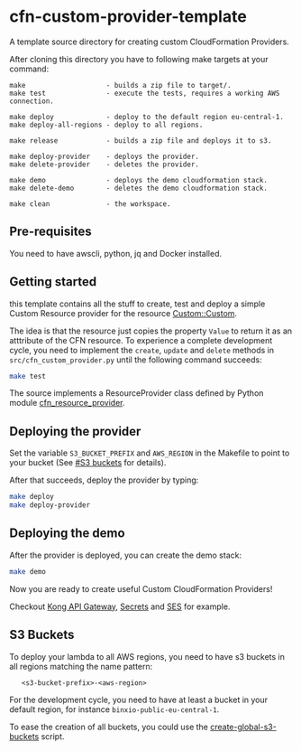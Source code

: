 # cfn-custom-provider-template
A template source directory for creating custom CloudFormation Providers.

After cloning this directory you have to following make targets at your command:

```
make                    - builds a zip file to target/.
make test               - execute the tests, requires a working AWS connection.

make deploy             - deploy to the default region eu-central-1.
make deploy-all-regions - deploy to all regions.

make release            - builds a zip file and deploys it to s3.

make deploy-provider    - deploys the provider.
make delete-provider    - deletes the provider.

make demo               - deploys the demo cloudformation stack.
make delete-demo        - deletes the demo cloudformation stack.

make clean              - the workspace.
```

## Pre-requisites
You need to have awscli, python, jq and Docker installed.



## Getting started
this template  contains all the stuff to create, test and deploy a simple Custom Resource provider for the resource [Custom::Custom](docs/Custom.md).

The idea is that the resource just copies the property `Value` to return it as an atttribute of the CFN resource.  To experience a complete development cycle, you need to implement the `create`, `update` and `delete` methods in `src/cfn_custom_provider.py` 
until the following command succeeds:

```sh
make test
```

The source implements a ResourceProvider class defined by Python module [cfn\_resource\_provider](https://pypi.python.org/pypi/cfn-resource-provider).


## Deploying the provider
Set the variable `S3_BUCKET_PREFIX` and `AWS_REGION` in the Makefile to point to your bucket (See [#S3 buckets](#s3buckets) for details).

After that succeeds, deploy the provider by typing:

```sh
make deploy
make deploy-provider
```

## Deploying the demo
After the provider is deployed, you can create the demo stack:

```sh
make demo
```

Now you are ready to create useful Custom CloudFormation Providers!

Checkout [Kong API Gateway](https://github.com/binxio/cfn-kong-provider), [Secrets](https://github.com/binxio/cfn-secret-provider) and [SES](https://github.com/binxio/cfn-ses-provider) for example.

## S3 Buckets
<a id="s3bucket"></a> 
To deploy your lambda to all AWS regions, you need to have s3 buckets in all regions matching the name pattern:

```
   <s3-bucket-prefix>-<aws-region>
```
For the development cycle, you need to have at least a bucket in your default region, for instance `binxio-public-eu-central-1`.

To ease the creation of all buckets, you could use the [create-global-s3-buckets](https://github.com/binxio/create-global-s3-buckets) script.
